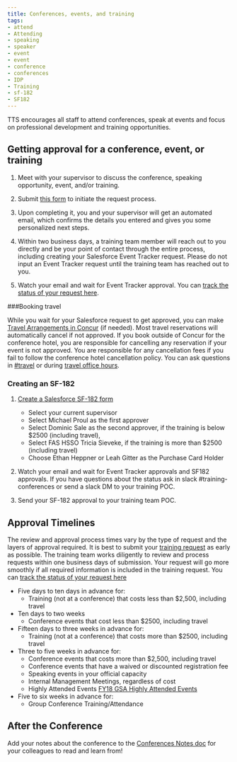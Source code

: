 ```yaml
---
title: Conferences, events, and training
tags:
- attend
- Attending
- speaking
- speaker
- event
- event
- conference
- conferences
- IDP
- Training
- sf-182
- SF182
---
```


TTS encourages all staff to attend conferences, speak at events and focus on professional development and training opportunities.

## Getting approval for a conference, event, or training

1. Meet with your supervisor to discuss the conference, speaking opportunity, event, and/or training.

1. Submit [this form](https://docs.google.com/forms/d/e/1FAIpQLSeQHPIOtNwzEA7IxrJ4JDHeEUrWNUsiEkbnp8lK26jX04PYBg/viewform) to initiate the request process.  

1. Upon completing it, you and your supervisor will get an automated email, which confirms the details you entered and gives you some personalized next steps.  

1. Within two business days, a training team member will reach out to you directly and be your point of contact through the entire process, including creating your Salesforce Event Tracker request.  Please do not input an Event Tracker request until the training team has reached out to you.

1. Watch your email and wait for Event Tracker approval. You can [track the status of your request here](https://docs.google.com/spreadsheets/d/1HqsdJ-pHZcg4n8vWwfOo8-sxAFfP1LtWxRVBWEbZnMA/edit#gid=0).

###Booking travel

While you wait for your Salesforce request to get approved, you can make [Travel Arrangements in Concur](https://handbook.18f.gov/travel-guide-1-book-travel/) (if needed).  Most travel reservations will automatically cancel if not approved.  If you book outside of Concur for the conference hotel, you are responsible for cancelling any reservation if your event is not approved. You are responsible for any cancellation fees if you fail to follow the conference hotel cancellation policy.  You can ask questions in [#travel](https://gsa-tts.slack.com/messages/travel/) or during [travel office hours](https://sites.google.com/a/gsa.gov/tts-office-hours/).

### Creating an SF-182

1. [Create a Salesforce SF-182 form](https://gsa--c.na21.visual.force.com/apex/IDP_HomePage)

   * Select your current supervisor
   * Select Michael Proul as the first approver
   * Select Dominic Sale as the second approver, if the training is below $2500 (including travel),
   * Select FAS HSSO Tricia Sieveke, if the training is more than $2500 (including travel)
   * Choose Ethan Heppner or Leah Gitter as the Purchase Card Holder

1. Watch your email and wait for Event Tracker approvals and SF182 approvals. If you have questions about the status ask in slack #training-conferences or send a slack DM to your training POC.

1. Send your SF-182 approval to your training team POC.

## Approval Timelines
The review and approval process times vary by the type of request and the layers of approval required.  It is best to submit your [training request](https://docs.google.com/forms/d/e/1FAIpQLSeQHPIOtNwzEA7IxrJ4JDHeEUrWNUsiEkbnp8lK26jX04PYBg/viewform) as early as possible. The training team works diligently to review and process requests within one business days of submission. Your request  will go more smoothly if all required information is included in the training request.  You can [track the status of your request here](https://docs.google.com/spreadsheets/d/1HqsdJ-pHZcg4n8vWwfOo8-sxAFfP1LtWxRVBWEbZnMA/edit#gid=0)

- Five days to ten days in advance for:
  - Training (not at a conference) that costs less than $2,500, including travel
- Ten days to two weeks
  - Conference events that cost less than $2500, including travel
- Fifteen days to three weeks in advance for:
  - Training (not at a conference) that costs more than $2500, including travel
- Three to five weeks in advance for:
  - Conference events that costs more than $2,500, including travel
  - Conference events that have a waived or discounted registration fee
  - Speaking events in your official capacity
  - Internal Management Meetings, regardless of cost
  - Highly Attended Events [FY18 GSA Highly Attended Events](https://docs.google.com/document/d/1Q1ZAWkXMte3jHFP0GH9EHzTjiTG3fYe-4WFehiWGbaM/edit)
- Five to six weeks in advance for:
  - Group Conference Training/Attendance

## After the Conference

Add your notes about the conference to the [Conferences Notes doc](https://docs.google.com/spreadsheets/d/1vB1xbe02jCpKYn6BGSyCH2FziIRNkXXi29yAFT5N9Dg/edit#gid=0) for your colleagues to read and learn from!
